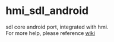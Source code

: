# hmi_sdl_android
sdl core android port, integrated with hmi.<br>
For more help, please reference [wiki](https://github.com/APCVSRepo/hmi_sdl_android/wiki)
